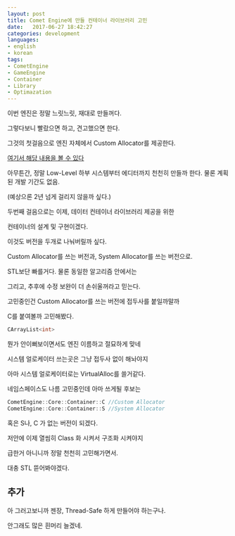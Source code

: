 ```yaml
---
layout: post
title: Comet Engine에 만들 컨테이너 라이브러리 고민
date:   2017-06-27 18:42:27		
categories: development
languages:
- english
- korean
tags:
- CometEngine
- GameEngine
- Container
- Library
- Optimazation
---		
```




이번 엔진은 정말 느릿느릿, 재대로 만들꺼다. 

그렇다보니 빨랐으면 하고, 견고했으면 한다.

그것의 첫걸음으로 엔진 자체에서 Custom Allocator를 제공한다.

[여기서 해당 내용을 볼 수 있다](https://devsdk.github.io/development/2017/06/25/Custom-Allocator.html)

아무튼간, 정말 Low-Level 하부 시스템부터 에디터까지 천천히 만들까 한다. 물론 계획된 개발 기간도 없음.

(예상으론 2년 넘게 걸리지 않을까 싶다.)

두번째 걸음으로는 이제, 데이터 컨테이너 라이브러리 제공을 위한

컨테이너의 설계 및 구현이겠다.

이것도 버전을 두개로 나눠버릴까 싶다.

Custom Allocator를 쓰는 버전과, System Allocator를 쓰는 버전으로.


STL보단 빠를거다. 물론 동일한 알고리즘 안에서는

그리고, 추후에 수정 보완이 더 손쉬울꺼라고 믿는다.

고민중인건 Custom Allocator를 쓰는 버전에 접두사를 붙일까말까

C를 붙여볼까 고민해봤다.
```cpp
CArrayList<int>
```

뭔가 안이뻐보이면서도 엔진 이름하고 절묘하게 맞네

시스템 얼로케이터 쓰는곳은 그냥 접두사 없이 해놔야지

아마 시스템 얼로케이터로는 VirtualAlloc를 쓸거같다.

네임스페이스도 나름 고민중인데  아마 쓰게될 후보는

```cpp
CometEngine::Core::Container::C //Custom Allocator
CometEngine::Core::Container::S //System Allocator
```
혹은 S나, C 가 없는 버전이 되겠다.

저안에 이제 열씸히 Class 화 시켜서 구조화 시켜야지

급한거 아니니까 정말 천천히 고민해가면서.

대충 STL 뜯어봐야겠다.



## 추가

아 그러고보니까 젠장, Thread-Safe 하게 만들어야 하는구나.

안그래도 많은 흰머리 늘겠네.